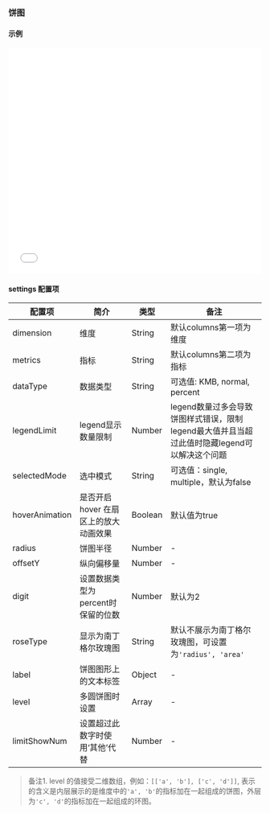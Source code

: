 ### 饼图

#### 示例

<iframe width="100%" height="450" src="//jsfiddle.net/vue_echarts/tecfxdg9/13/embedded/result,html,js/?bodyColor=fff" allowfullscreen="allowfullscreen" frameborder="0"></iframe>

#### settings 配置项

| 配置项 | 简介 | 类型 | 备注 |
| --- | --- | --- | --- |
| dimension | 维度 | String | 默认columns第一项为维度 |
| metrics | 指标 | String | 默认columns第二项为指标 |
| dataType | 数据类型 | String | 可选值: KMB, normal, percent |
| legendLimit | legend显示数量限制 | Number | legend数量过多会导致饼图样式错误，限制legend最大值并且当超过此值时隐藏legend可以解决这个问题 |
| selectedMode | 	选中模式 | String | 可选值：single, multiple，默认为false |
| hoverAnimation | 是否开启 hover 在扇区上的放大动画效果 | Boolean | 默认值为true |
| radius | 饼图半径 | Number | - |
| offsetY | 	纵向偏移量 | Number | - |
| digit | 设置数据类型为percent时保留的位数 | Number | 默认为2 |
| roseType | 显示为南丁格尔玫瑰图 | String | 默认不展示为南丁格尔玫瑰图，可设置为`'radius', 'area'` |
| label | 饼图图形上的文本标签 | Object | - |
| level | 多圆饼图时设置 | Array | - |
| limitShowNum | 设置超过此数字时使用‘其他’代替 | Number | - |

> 备注1. level 的值接受二维数组，例如：`[['a', 'b'], ['c', 'd']]`, 表示的含义是内层展示的是维度中的`'a', 'b'`的指标加在一起组成的饼图，外层为`'c', 'd'`的指标加在一起组成的环图。
